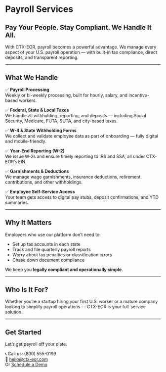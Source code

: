 
# Payroll Services

## Pay Your People. Stay Compliant. We Handle It All.

With CTX-EOR, payroll becomes a powerful advantage. We manage every aspect of your U.S. payroll operation — with built-in tax compliance, direct deposits, and transparent reporting.

---

## What We Handle

✅ **Payroll Processing**  
Weekly or bi-weekly processing, built for hourly, salary, and incentive-based workers.

✅ **Federal, State & Local Taxes**  
We handle all withholding, reporting, and deposits — including Social Security, Medicare, FUTA, SUTA, and city-based taxes.

✅ **W-4 & State Withholding Forms**  
We collect and validate employee data as part of onboarding — fully digital and mobile-friendly.

✅ **Year-End Reporting (W-2)**  
We issue W-2s and ensure timely reporting to IRS and SSA, all under CTX-EOR’s EIN.

✅ **Garnishments & Deductions**  
We manage wage garnishments, insurance deductions, retirement contributions, and other withholdings.

✅ **Employee Self-Service Access**  
Your team gets access to digital pay stubs, deposit confirmations, and YTD summaries.

---

## Why It Matters

Employers who use our platform don’t need to:

- Set up tax accounts in each state
- Track and file quarterly payroll reports
- Worry about tax penalties or classification errors
- Chase down document compliance

We keep you **legally compliant and operationally simple**.

---

## Who Is It For?

Whether you’re a startup hiring your first U.S. worker or a mature company looking to simplify payroll operations — CTX-EOR is your full-service solution.

---

## Get Started

Let’s get payroll off your plate.

📞 Call us: (800) 555-0199  
📧 hello@ctx-eor.com  
Or [Schedule a Demo](#)
